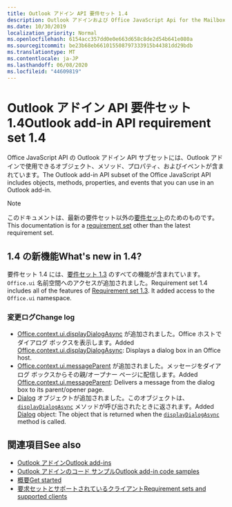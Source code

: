 ```yaml
---
title: Outlook アドイン API 要件セット 1.4
description: Outlook アドインおよび Office JavaScript Api for the Mailbox API 1.4 の一部として導入された機能と Api。
ms.date: 10/30/2019
localization_priority: Normal
ms.openlocfilehash: 6154acc357dd0e0e663d658c8de2d54b641e080a
ms.sourcegitcommit: be23b68eb661015508797333915b44381dd29bdb
ms.translationtype: MT
ms.contentlocale: ja-JP
ms.lasthandoff: 06/08/2020
ms.locfileid: "44609819"
---
```

# <a name="outlook-add-in-api-requirement-set-14"></a><span data-ttu-id="e1b3a-103">Outlook アドイン API 要件セット 1.4</span><span class="sxs-lookup"><span data-stu-id="e1b3a-103">Outlook add-in API requirement set 1.4</span></span>

<span data-ttu-id="e1b3a-104">Office JavaScript API の Outlook アドイン API サブセットには、Outlook アドインで使用できるオブジェクト、メソッド、プロパティ、およびイベントが含まれています。</span><span class="sxs-lookup"><span data-stu-id="e1b3a-104">The Outlook add-in API subset of the Office JavaScript API includes objects, methods, properties, and events that you can use in an Outlook add-in.</span></span>

> [!NOTE]
> <span data-ttu-id="e1b3a-105">このドキュメントは、最新の要件セット以外の[要件セット](../../requirement-sets/outlook-api-requirement-sets.md)のためのものです。</span><span class="sxs-lookup"><span data-stu-id="e1b3a-105">This documentation is for a [requirement set](../../requirement-sets/outlook-api-requirement-sets.md) other than the latest requirement set.</span></span>

## <a name="whats-new-in-14"></a><span data-ttu-id="e1b3a-106">1.4 の新機能</span><span class="sxs-lookup"><span data-stu-id="e1b3a-106">What's new in 1.4?</span></span>

<span data-ttu-id="e1b3a-p101">要件セット 1.4 には、[要件セット 1.3](../requirement-set-1.3/outlook-requirement-set-1.3.md) のすべての機能が含まれています。`Office.ui` 名前空間へのアクセスが追加されました。</span><span class="sxs-lookup"><span data-stu-id="e1b3a-p101">Requirement set 1.4 includes all of the features of [Requirement set 1.3](../requirement-set-1.3/outlook-requirement-set-1.3.md). It added access to the `Office.ui` namespace.</span></span>

### <a name="change-log"></a><span data-ttu-id="e1b3a-109">変更ログ</span><span class="sxs-lookup"><span data-stu-id="e1b3a-109">Change log</span></span>

- <span data-ttu-id="e1b3a-110">[Office.context.ui.displayDialogAsync](/javascript/api/office/office.ui#displaydialogasync-startaddress--options--callback-) が追加されました。Office ホストでダイアログ ボックスを表示します。</span><span class="sxs-lookup"><span data-stu-id="e1b3a-110">Added [Office.context.ui.displayDialogAsync](/javascript/api/office/office.ui#displaydialogasync-startaddress--options--callback-): Displays a dialog box in an Office host.</span></span>
- <span data-ttu-id="e1b3a-111">[Office.context.ui.messageParent](/javascript/api/office/office.ui#messageparent-message-) が追加されました。メッセージをダイアログ ボックスからその親/オープナー ページに配信します。</span><span class="sxs-lookup"><span data-stu-id="e1b3a-111">Added [Office.context.ui.messageParent](/javascript/api/office/office.ui#messageparent-message-): Delivers a message from the dialog box to its parent/opener page.</span></span>
- <span data-ttu-id="e1b3a-112">[Dialog](/javascript/api/office/office.dialog) オブジェクトが追加されました。このオブジェクトは、[`displayDialogAsync`](/javascript/api/office/office.ui#displaydialogasync-startaddress--options--callback-) メソッドが呼び出されたときに返されます。</span><span class="sxs-lookup"><span data-stu-id="e1b3a-112">Added [Dialog](/javascript/api/office/office.dialog) object: The object that is returned when the [`displayDialogAsync`](/javascript/api/office/office.ui#displaydialogasync-startaddress--options--callback-) method is called.</span></span>

## <a name="see-also"></a><span data-ttu-id="e1b3a-113">関連項目</span><span class="sxs-lookup"><span data-stu-id="e1b3a-113">See also</span></span>

- [<span data-ttu-id="e1b3a-114">Outlook アドイン</span><span class="sxs-lookup"><span data-stu-id="e1b3a-114">Outlook add-ins</span></span>](../../../outlook/outlook-add-ins-overview.md)
- [<span data-ttu-id="e1b3a-115">Outlook アドインのコード サンプル</span><span class="sxs-lookup"><span data-stu-id="e1b3a-115">Outlook add-in code samples</span></span>](https://developer.microsoft.com/outlook/gallery/?filterBy=Outlook,Samples,Add-ins)
- [<span data-ttu-id="e1b3a-116">概要</span><span class="sxs-lookup"><span data-stu-id="e1b3a-116">Get started</span></span>](../../../quickstarts/outlook-quickstart.md)
- [<span data-ttu-id="e1b3a-117">要求セットとサポートされているクライアント</span><span class="sxs-lookup"><span data-stu-id="e1b3a-117">Requirement sets and supported clients</span></span>](../../requirement-sets/outlook-api-requirement-sets.md)
